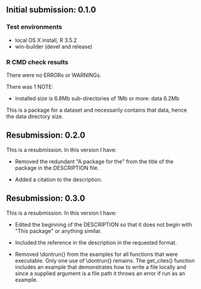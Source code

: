 ## Initial submission: 0.1.0

### Test environments
* local OS X install, R 3.5.2
* win-builder (devel and release)

### R CMD check results
There were no ERRORs or WARNINGs. 

There was 1 NOTE:

* installed size is  6.8Mb
    sub-directories of 1Mb or more:
      data   6.2Mb

This is a package for a dataset and necessarily contains that data, hence the data directory size.

## Resubmission: 0.2.0

This is a resubmission. In this version I have:

* Removed the redundant "A package for the" from the title of the package in the DESCRIPTION file.

* Added a citation to the description.

## Resubmission: 0.3.0

This is a resubmission. In this version I have:

* Edited the beginning of the DESCRIPTION so that it does not begin with "This package" or anything similar.

* Included the reference in the description in the requested format.

* Removed \dontrun{} from the examples for all functions that were executable. Only one use of \dontrun{} remains. The get_cites() function includes an example that demonstrates how to write a file locally and since a supplied argument is a file path it throws an error if run as an example.
